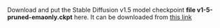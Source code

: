 Download and put the Stable Diffusion v1.5 model checkpoint **file v1-5-pruned-emaonly.ckpt** here. It can be downloaded from [this link](https://huggingface.co/runwayml/stable-diffusion-v1-5/blob/main/v1-5-pruned-emaonly.ckpt) 
